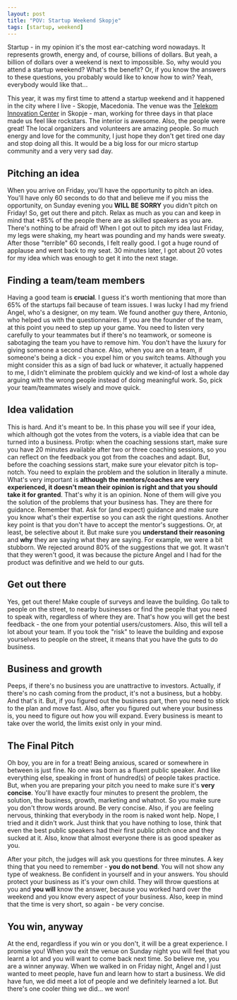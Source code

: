 ```yaml
---
layout: post
title: "POV: Startup Weekend Skopje"
tags: [startup, weekend]
---
```


Startup - in my opinion it's the most ear-catching word nowadays. It represents growth,
energy and, of course, billions of dollars. But yeah, a billion of dollars over a
weekend is next to impossible. So, why would you attend a startup weekend? What's the benefit?
Or, if you know the answers to these questions, you probably would like to know how to win?
Yeah, everybody would like that...

This year, it was my first time to attend a startup weekend and it happened in
the city where I live - Skopje, Macedonia. The venue was the
[Telekom Innovation Center](http://www.mdesign.mk/wp-content/uploads/2013/12/IMG_0539.jpg)
in Skopje - man, working for three days in that place made us feel like rockstars.
The interior is awesome. Also, the people were great! The local organizers and volunteers
are amazing people. So much energy and love for the community, I just hope they don't
get tired one day and stop doing all this. It would be a big loss for our micro startup
community and a very very sad day.

## Pitching an idea
When you arrive on Friday, you'll have the opportunity to pitch an idea. You'll
have only 60 seconds to do that and believe me if you miss the opportunity, on
Sunday evening you **WILL BE SORRY** you didn't pitch on Friday! So, get out there and pitch.
Relax as much as you can and keep in mind that +85% of the people there are as
skilled speakers as you are. There's nothing to be afraid of! When I got out to
pitch my idea last Friday, my legs were shaking, my heart was pounding and my hands were sweaty.
After those "terrible" 60 seconds, I felt really good. I got a huge round of applause
and went back to my seat. 30 minutes later, I got about 20 votes for my idea which
was enough to get it into the next stage.

## Finding a team/team members
Having a good team is **crucial**. I guess it's worth mentioning that more than 65%
of the startups fail because of team issues. I was lucky I had my friend Angel,
who's a designer, on my team. We found another guy there, Antonio, who helped us
with the questionnaires. If you are the founder of the team, at this point you need
to step up your game. You need to listen very carefully to your teammates but if there's
 no teamwork, or someone is sabotaging the team you have to remove him. You don't
 have the luxury for giving someone a second chance. Also, when you are on a team,
 if someone's being a dick - you expel him or you switch teams. Although you might
 consider this as a sign of bad luck or whatever, it actually happened to me, I
 didn't eliminate the problem quickly and we kind-of lost a whole day arguing with the wrong people
 instead of doing meaningful work. So, pick your team/teammates wisely and move quick.

## Idea validation
This is hard. And it's meant to be. In this phase you will see if your idea,
which although got the votes from the voters, is a viable idea that can be turned into a business.
Protip: when the coaching sessions start, make sure you have 20 minutes available
after two or three coaching sessions, so you can reflect on the feedback you got
from the coaches and adapt. But, before the coaching sessions start, make sure your
elevator pitch is top-notch. You need to explain the problem and the solution in literally a minute.
What's very important is **although the mentors/coaches are very experienced, it doesn't
mean their opinion is right and that you should take it for granted**.
That's why it is an opinion. None of them will give you the solution of the problems
that your business has. They are there for guidance. Remember that. Ask for (and expect)
guidance and make sure you know what's their expertise so you can ask the right questions.
Another key point is that you don't have to accept the mentor's suggestions.
Or, at least, be selective about it. But make sure you **understand their reasoning**
and **why** they are saying what they are saying. For example, we were a bit stubborn.
We rejected around 80% of the suggestions that we got. It wasn't that they weren't good,
it was because the picture Angel and I had for the product was definitive and we held to our guts.

## Get out there
Yes, get out there! Make couple of surveys and leave the building. Go talk to people on the street,
to nearby businesses or find the people that you need to speak with, regardless of where they are.
That's how you will get the best feedback - the one from your potential users/customers. Also,
this will tell a lot about your team. If you took the "risk" to leave the building
and expose yourselves to people on the street, it means that you have the guts to do business.

## Business and growth
Peeps, if there's no business you are unattractive to investors. Actually,
if there's no cash coming from the product, it's not a business, but a hobby. And
that's it. But, if you figured out the business part, then you need to stick to the
plan and move fast. Also, after you figured out where your business is, you need to
figure out how you will expand. Every business is meant to take over the world,
the limits exist only in your mind.

## The Final Pitch
Oh boy, you are in for a treat! Being anxious, scared or somewhere in between is just fine.
No one was born as a fluent public speaker. And like everything else,
speaking in front of hundred(s) of people takes practice. But, when you are preparing your
pitch you need to make sure it's **very concise**. You'll have exactly four minutes to
present the problem, the solution, the business, growth, marketing and whatnot.
So you make sure you don't throw words around. Be very concise. Also, if you are feeling nervous,
thinking that everybody in the room is naked wont help. Nope, I tried and it didn't work.
Just think that you have nothing to lose, think that even the best public speakers
had their first public pitch once and they sucked at it. Also, know that almost
everyone there is as good speaker as you.

After your pitch, the judges will ask you questions for three minutes.
A key thing that you need to remember - **you do not bend**. You will not show any
type of weakness. Be confident in yourself and in your answers. You should protect
your business as it's your own child. They will throw questions at you and **you will**
know the answer, because you worked hard over the weekend and you know every aspect
of your business. Also, keep in mind that the time is very short, so again - be very concise.

## You win, anyway
At the end, regardless if you win or you don't, it will be a great experience.
I promise you! When you exit the venue on Sunday night you will feel that you learnt a lot
and you will want to come back next time. So believe me, you are a winner anyway.
When we walked in on Friday night, Angel and I just wanted to meet people,
have fun and learn how to start a business. We did have fun, we did meet a lot of
people and we definitely learned a lot. But there's one cooler thing we did... we won!
